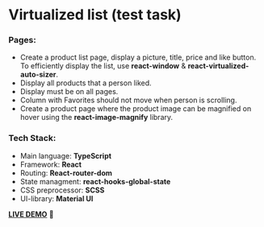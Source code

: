 # Virtualized list (test task)
### Pages:

 - Create a product list page, display a picture, title, price and like button. To efficiently display the list, use **react-window** & **react-virtualized-auto-sizer**.
 - Display all products that a person liked.
 - Display must be on all pages.
 - Column with Favorites should not move when person is scrolling.
 - Create a product page where the product image can be magnified on hover using the **react-image-magnify** library.
  
### Tech Stack:

 - Main language: **TypeScript**
 - Framework: **React**
 - Routing: **React-router-dom**
 - State managment: **react-hooks-global-state**
 - CSS preprocessor: **SCSS**
 - UI-library: **Material UI**

[**LIVE DEMO**](https://react-virtualized-list.netlify.app/) :eyes: